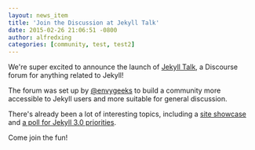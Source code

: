 ```yaml
---
layout: news_item
title: 'Join the Discussion at Jekyll Talk'
date: 2015-02-26 21:06:51 -0800
author: alfredxing
categories: [community, test, test2]
---
```


We're super excited to announce the launch of [Jekyll Talk](https://talk.jekyllrb.com), a Discourse forum for anything related to Jekyll!

The forum was set up by [@envygeeks](https://github.com/envygeeks) to build a community more accessible to Jekyll users and more suitable for general discussion.

There's already been a lot of interesting topics, including a [site showcase](https://talk.jekyllrb.com/t/showcase-sites-made-using-jekyll/18) and [a poll for Jekyll 3.0 priorities](https://talk.jekyllrb.com/t/poll-installation-priorities-for-3-0/106/9).

Come join the fun!
